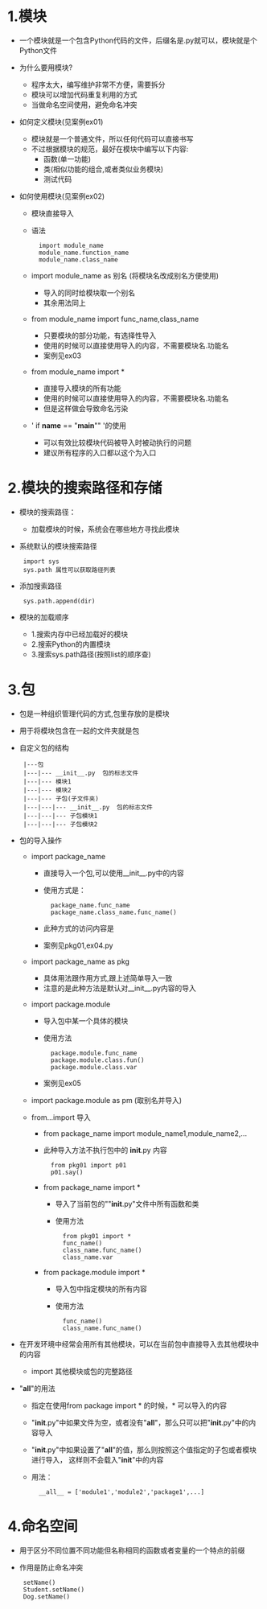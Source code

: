 # 1.模块
 - 一个模块就是一个包含Python代码的文件，后缀名是.py就可以，模块就是个Python文件
 - 为什么要用模块?
    - 程序太大，编写维护非常不方便，需要拆分
    - 模块可以增加代码重复利用的方式
    - 当做命名空间使用，避免命名冲突
 - 如何定义模块(见案例ex01)
    - 模块就是一个普通文件，所以任何代码可以直接书写
    - 不过根据模块的规范，最好在模块中编写以下内容:
        - 函数(单一功能)
        - 类(相似功能的组合,或者类似业务模块)
        - 测试代码
        
 - 如何使用模块(见案例ex02)
    - 模块直接导入
    - 语法
    
            import module_name
            module_name.function_name
            module_name.class_name
    - import module_name as 别名 (将模块名改成别名方便使用)
        - 导入的同时给模块取一个别名
        - 其余用法同上
        
    - from module_name import func_name,class_name 
        - 只要模块的部分功能，有选择性导入
        - 使用的时候可以直接使用导入的内容，不需要模块名.功能名
        - 案例见ex03
    
    - from module_name import *
        - 直接导入模块的所有功能
        - 使用的时候可以直接使用导入的内容，不需要模块名.功能名
        - 但是这样做会导致命名污染
    - ' if __name__ == "__main__"" '的使用
        - 可以有效比较模块代码被导入时被动执行的问题
        - 建议所有程序的入口都以这个为入口
 
# 2.模块的搜索路径和存储
 - 模块的搜索路径：
    - 加载模块的时候，系统会在哪些地方寻找此模块
 - 系统默认的模块搜索路径
 
        import sys
        sys.path 属性可以获取路径列表
 - 添加搜索路径
        
        sys.path.append(dir)
 - 模块的加载顺序
    - 1.搜索内存中已经加载好的模块
    - 2.搜索Python的内置模块
    - 3.搜索sys.path路径(按照list的顺序查)

# 3.包
 - 包是一种组织管理代码的方式,包里存放的是模块
 - 用于将模块包含在一起的文件夹就是包
 - 自定义包的结构
 
        |---包
        |---|--- __init__.py  包的标志文件
        |---|--- 模块1
        |---|--- 模块2
        |---|--- 子包(子文件夹)
        |---|---|--- __init__.py  包的标志文件
        |---|---|--- 子包模块1
        |---|---|--- 子包模块2
 - 包的导入操作
    - import package_name
        - 直接导入一个包,可以使用__init__.py中的内容
        - 使用方式是：
        
                package_name.func_name
                package_name.class_name.func_name()
        - 此种方式的访问内容是
        - 案例见pkg01,ex04.py
    - import package_name as pkg
        - 具体用法跟作用方式,跟上述简单导入一致
        - 注意的是此种方法是默认对__init__.py内容的导入
    - import package.module
        - 导入包中某一个具体的模块
        - 使用方法
                
                package.module.func_name
                package.module.class.fun()
                package.module.class.var
        - 案例见ex05
    - import package.module as pm (取别名并导入)
    
    - from...import 导入
        - from package_name import module_name1,module_name2,...
        - 此种导入方法不执行包中的 __init__.py 内容
        
                from pkg01 import p01
                p01.say()
        
        - from package_name import *
            - 导入了当前包的""__init__.py"文件中所有函数和类
            - 使用方法
                    
                    from pkg01 import *
                    func_name()
                    class_name.func_name()
                    class_name.var
        - from package.module import *
            - 导入包中指定模块的所有内容
            - 使用方法
            
                    func_name()
                    class_name.func_name()
 - 在开发环境中经常会用所有其他模块，可以在当前包中直接导入去其他模块中的内容
    - import 其他模块或包的完整路径
 - "__all__"的用法
    - 指定在使用from package import * 的时候，* 可以导入的内容
    - "__init__.py"中如果文件为空，或者没有"__all__"，那么只可以把"__init__.py"中的内容导入
    - "__init__.py"中如果设置了"__all__"的值，那么则按照这个值指定的子包或者模块进行导入，
        这样则不会载入"__init__"中的内容
    - 用法：
            
            __all__ = ['module1','module2','package1',...]
            
# 4.命名空间
 - 用于区分不同位置不同功能但名称相同的函数或者变量的一个特点的前缀
 - 作用是防止命名冲突
 
        setName()
        Student.setName()
        Dog.setName()
        